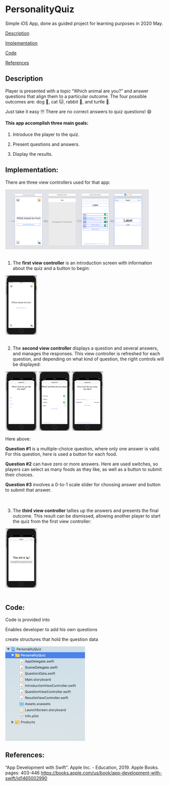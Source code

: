 # PersonalityQuiz
Simple iOS App, done as guided project for learning purposes in 2020 May.

[Description](#description)

[Implementation](#implementation)

[Code](#code)

[References](#references)

## Description
Player is presented with a topic “Which animal are you?” and answer questions that align them to a particular outcome. 
The four possible outcomes are: dog :dog:, cat :cat:, rabbit :rabbit:, and turtle :turtle:.

Just take it easy !!! There are no correct answers to quiz questions! :smile:

#### This app accomplish three main goals:
  1. Introduce the player to the quiz.
  
  2. Present questions and answers.
  
  3. Display the results.
  
## Implementation: 
There are three view controllers used for that app:

<img src="/quiz-screens/viewControllers.png" width="90%">
<br>
<br>

1. The __first view controller__ is an introduction screen with information about the quiz and a button to begin:

<img src="/quiz-screens/quiz01.png" width="20%">
<br>
<br>

2. The __second view controller__ displays a question and several answers, and manages the responses. This view controller is refreshed for each question, and depending on what kind of question, the right controls will be displayed:

<img src="/quiz-screens/quiz02.png" width="20%">  <img src="/quiz-screens/quiz03.png" width="20%"> <img src="/quiz-screens/quiz04.png" width="20%">

Here above:

   __Question #1__ is a multiple-choice question, where only one answer is valid.
    For this question, here is used a button for each food.
   
   __Question #2__ can have zero or more answers. Here are used switches, so players can select as many foods as they like, as well as a button to submit their choices.
   
   __Question #3__ involves a 0-to-1 scale slider for choosing answer and button to submit that answer.
<br>   
<br>

3. The __third view controller__ tallies up the answers and presents the final outcome. This result can be dismissed, allowing another player to start the quiz from the first view controller:

<img src="/quiz-screens/quiz05.png" width="20%">
<br>   
<br>

## Code:
Code is provided into 

Enables developer to add his own questions

create structures that hold the question data

<img src="/quiz-screens/code-files.png" width="50%">



## References:
“App Development with Swift”. Apple Inc. - Education, 2019. Apple Books. pages: 403-446
https://books.apple.com/us/book/app-development-with-swift/id1465002990
